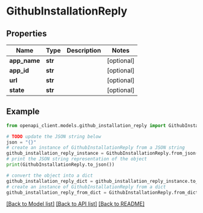 # GithubInstallationReply


## Properties

Name | Type | Description | Notes
------------ | ------------- | ------------- | -------------
**app_name** | **str** |  | [optional] 
**app_id** | **str** |  | [optional] 
**url** | **str** |  | [optional] 
**state** | **str** |  | [optional] 

## Example

```python
from openapi_client.models.github_installation_reply import GithubInstallationReply

# TODO update the JSON string below
json = "{}"
# create an instance of GithubInstallationReply from a JSON string
github_installation_reply_instance = GithubInstallationReply.from_json(json)
# print the JSON string representation of the object
print(GithubInstallationReply.to_json())

# convert the object into a dict
github_installation_reply_dict = github_installation_reply_instance.to_dict()
# create an instance of GithubInstallationReply from a dict
github_installation_reply_from_dict = GithubInstallationReply.from_dict(github_installation_reply_dict)
```
[[Back to Model list]](../README.md#documentation-for-models) [[Back to API list]](../README.md#documentation-for-api-endpoints) [[Back to README]](../README.md)


